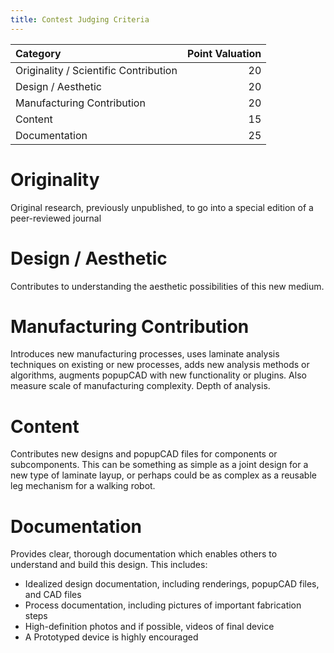 ```yaml
---
title: Contest Judging Criteria
---
```

| Category | Point Valuation |
|:-|-:|
| Originality / Scientific Contribution | 20 |
| Design / Aesthetic | 20 |
| Manufacturing Contribution | 20 |
| Content | 15 |
| Documentation | 25 |

Originality
===========
Original research, previously unpublished, to go into a special edition of a peer-reviewed journal

Design / Aesthetic
==================
Contributes to understanding the aesthetic possibilities of this new medium.

Manufacturing Contribution
==========================
Introduces new manufacturing processes, uses laminate analysis techniques on existing or new processes, adds new analysis methods or algorithms, augments popupCAD with new functionality or plugins.  Also measure scale of manufacturing complexity. Depth of analysis.

Content
=======
Contributes new designs and popupCAD files for components or subcomponents.  This can be something as simple as a joint design for a new type of laminate layup, or perhaps could be as complex as a reusable leg mechanism for a walking robot.

Documentation
=============
Provides clear, thorough documentation which enables others to understand and build this design.  This includes:

* Idealized design documentation, including renderings, popupCAD files, and CAD files
* Process documentation, including pictures of important fabrication steps
* High-definition photos and if possible, videos of final device
* A Prototyped device is highly encouraged

